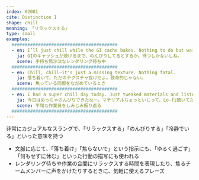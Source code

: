 ```yaml
---
index: 02081
cite: Distinction I
shape: chill
meaning: 「リラックスする」
type: small
examples:
  ########################################
  - en: I’ll just chill while the GI cache bakes. Nothing to do but wait.
    ja: GIのキャッシュが焼けるまで、のんびりしてるとするか。待つしかないしね。
    scene: 手持ち無沙汰なレンダリング待ち中
  ########################################
  - en: Chill, chill—it's just a missing texture. Nothing fatal.
    ja: 落ち着いて、ただのテクスチャ抜けだよ。致命的じゃない。
    scene: 焦っている同僚をなだめているとき
  ########################################
  - en: I had a super chill day today. Just tweaked materials and listened to lo-fi.
    ja: 今日はめっちゃのんびりできたなー。マテリアルちょっといじって、Lo-fi聴いてた。
    scene: 平和な作業日をしみじみ振り返る
  ########################################
---
```


非常にカジュアルなスラングで、「リラックスする」「のんびりする」「冷静でいる」といった意味を持つ

- 文脈に応じて、「落ち着け」「焦らないで」という指示にも、「ゆるく過ごす」「何もせずに休む」といった行動の描写にも使われる
- レンダリング待ちや作業の合間にリラックスする時間を表現したり、焦るチームメンバーに声をかけたりするときに、気軽に使えるフレーズ

